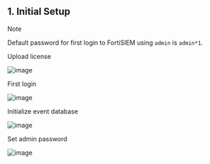## 1. Initial Setup

> [!Note]
>
> Default password for first login to FortiSIEM using `admin` is `admin*1`.

Upload license

![image](https://github.com/user-attachments/assets/a721ae16-5487-475a-988e-92ce15af8245)

First login

![image](https://github.com/user-attachments/assets/e694d025-752a-4dc4-b0cb-4d1fda8efc4e)

Initialize event database

![image](https://github.com/user-attachments/assets/c3c8f1f7-c00b-4636-ad91-5727282e5a5a)

Set admin password

![image](https://github.com/user-attachments/assets/43faa02a-ba00-4a02-bc8b-9cb9aa6454f0)
